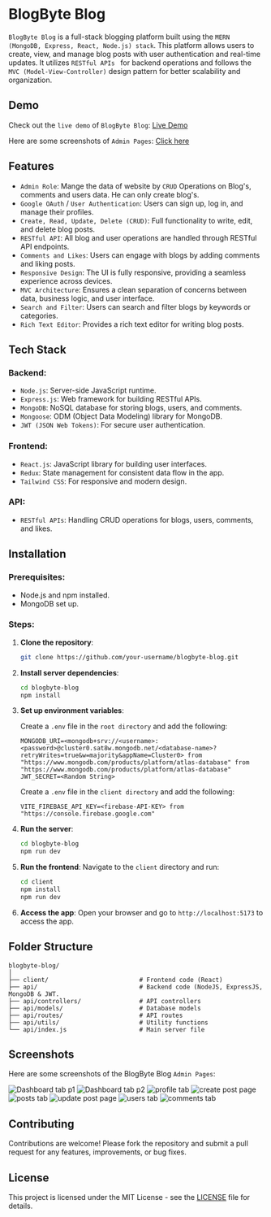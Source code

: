 # BlogByte Blog

`BlogByte Blog` is a full-stack blogging platform built using the `MERN (MongoDB, Express, React, Node.js) stack`. This platform allows users to create, view, and manage blog posts with user authentication and real-time updates. It utilizes `RESTful APIs ` for backend operations and follows the `MVC (Model-View-Controller)` design pattern for better scalability and organization.

## Demo

Check out the `live demo` of `BlogByte Blog`: [Live Demo](https://blogbyte-blog.onrender.com)

Here are some screenshots of `Admin Pages`: [Click here](https://github.com/Shaik-Nagur-Basha/BlogByte-Blog/edit/main/README.md#screenshots)

## Features

- `Admin Role`: Mange the data of website by `CRUD` Operations on Blog's, comments and users data. He can only create blog's.
- `Google OAuth` / `User Authentication`: Users can sign up, log in, and manage their profiles.
- `Create, Read, Update, Delete (CRUD)`: Full functionality to write, edit, and delete blog posts.
- `RESTful API`: All blog and user operations are handled through RESTful API endpoints.
- `Comments and Likes`: Users can engage with blogs by adding comments and liking posts.
- `Responsive Design`: The UI is fully responsive, providing a seamless experience across devices.
- `MVC Architecture`: Ensures a clean separation of concerns between data, business logic, and user interface.
- `Search and Filter`: Users can search and filter blogs by keywords or categories.
- `Rich Text Editor`: Provides a rich text editor for writing blog posts.

## Tech Stack

### Backend:
- `Node.js`: Server-side JavaScript runtime.
- `Express.js`: Web framework for building RESTful APIs.
- `MongoDB`: NoSQL database for storing blogs, users, and comments.
- `Mongoose`: ODM (Object Data Modeling) library for MongoDB.
- `JWT (JSON Web Tokens)`: For secure user authentication.

### Frontend:
- `React.js`: JavaScript library for building user interfaces.
- `Redux`: State management for consistent data flow in the app.
- `Tailwind CSS`: For responsive and modern design.

### API:
- `RESTful APIs`: Handling CRUD operations for blogs, users, comments, and likes.

## Installation

### Prerequisites:
- Node.js and npm installed.
- MongoDB set up.

### Steps:

1. **Clone the repository**:
   ```bash
   git clone https://github.com/your-username/blogbyte-blog.git
   ```

2. **Install server dependencies**:
   ```bash
   cd blogbyte-blog
   npm install
   ```

3. **Set up environment variables**:

   Create a `.env` file in the `root directory` and add the following:
   ```env
   MONGODB_URI=<mongodb+srv://<username>:<password>@cluster0.sat8w.mongodb.net/<database-name>?retryWrites=true&w=majority&appName=Cluster0> from "https://www.mongodb.com/products/platform/atlas-database" from "https://www.mongodb.com/products/platform/atlas-database"
   JWT_SECRET=<Random String>
   ```
   Create a `.env` file in the `client directory` and add the following:
   ```env
   VITE_FIREBASE_API_KEY=<firebase-API-KEY> from "https://console.firebase.google.com"
   ```

4. **Run the server**:
   ```bash
   cd blogbyte-blog
   npm run dev
   ```

5. **Run the frontend**:
   Navigate to the `client` directory and run:
   ```bash
   cd client
   npm install
   npm run dev
   ```
   
6. **Access the app**:
   Open your browser and go to `http://localhost:5173` to access the app.

## Folder Structure

```
blogbyte-blog/
│
├── client/                         # Frontend code (React)
├── api/                            # Backend code (NodeJS, ExpressJS, MongoDB & JWT.
├── api/controllers/                # API controllers
├── api/models/                     # Database models
├── api/routes/                     # API routes
├── api/utils/                      # Utility functions
└── api/index.js                    # Main server file
```

## Screenshots
Here are some screenshots of the BlogByte Blog `Admin Pages`:

![Dashboard tab p1](https://github.com/user-attachments/assets/982ecb3a-0b28-4fdc-a9c7-1c2787ebbe37)
![Dashboard tab p2](https://github.com/user-attachments/assets/eff6015b-7adf-48bb-a82f-6aac86126d33)
![profile tab](https://github.com/user-attachments/assets/7f196a6c-0c33-48f6-9173-885de7bf6654)
![create post page](https://github.com/user-attachments/assets/6ddca256-3293-467c-aa8e-9579c76be732)
![posts tab](https://github.com/user-attachments/assets/af59da62-de1d-4cda-a039-9c366300cbcf)
![update post page](https://github.com/user-attachments/assets/a1119ed2-f04a-44f7-8ffd-3b43aa389e9c)
![users tab](https://github.com/user-attachments/assets/5c44f32c-3a4a-4abd-8192-d8eef483a80d)
![comments tab](https://github.com/user-attachments/assets/907cb2ad-38af-4024-838d-ea224bd6c813)


## Contributing

Contributions are welcome! Please fork the repository and submit a pull request for any features, improvements, or bug fixes.

## License

This project is licensed under the MIT License - see the [LICENSE](LICENSE) file for details.
